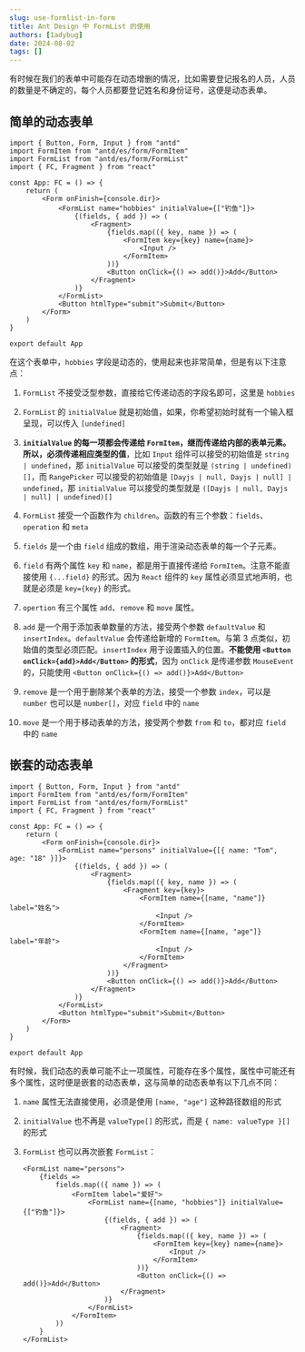 ```yaml
---
slug: use-formlist-in-form
title: Ant Design 中 FormList 的使用
authors: [1adybug]
date: 2024-08-02
tags: []
---
```


有时候在我们的表单中可能存在动态增删的情况，比如需要登记报名的人员，人员的数量是不确定的，每个人员都要登记姓名和身份证号，这便是动态表单。

## 简单的动态表单

```tsx
import { Button, Form, Input } from "antd"
import FormItem from "antd/es/form/FormItem"
import FormList from "antd/es/form/FormList"
import { FC, Fragment } from "react"

const App: FC = () => {
    return (
        <Form onFinish={console.dir}>
            <FormList name="hobbies" initialValue={["钓鱼"]}>
                {(fields, { add }) => (
                    <Fragment>
                        {fields.map(({ key, name }) => (
                            <FormItem key={key} name={name}>
                                <Input />
                            </FormItem>
                        ))}
                        <Button onClick={() => add()}>Add</Button>
                    </Fragment>
                )}
            </FormList>
            <Button htmlType="submit">Submit</Button>
        </Form>
    )
}

export default App
```

在这个表单中，`hobbies` 字段是动态的，使用起来也非常简单，但是有以下注意点：

1. `FormList` 不接受泛型参数，直接给它传递动态的字段名即可，这里是 `hobbies`

2. `FormList` 的 `initialValue` 就是初始值，如果，你希望初始时就有一个输入框呈现，可以传入 `[undefined]`

3. **`initialValue` 的每一项都会传递给 `FormItem`，继而传递给内部的表单元素。所以，必须传递相应类型的值**，比如 `Input` 组件可以接受的初始值是 `string | undefined`，那 `initialValue` 可以接受的类型就是 `(string | undefined)[]`，而 `RangePicker` 可以接受的初始值是 `[Dayjs | null, Dayjs | null] | undefined`，那 `initialValue` 可以接受的类型就是 `([Dayjs | null, Dayjs | null] | undefined)[]`

4. `FormList` 接受一个函数作为 `children`。函数的有三个参数：`fields`、`operation` 和 `meta`

5. `fields` 是一个由 `field` 组成的数组，用于渲染动态表单的每一个子元素。

6. `field` 有两个属性 `key` 和 `name`，都是用于直接传递给 `FormItem`。注意不能直接使用 `{...field}` 的形式。因为 `React` 组件的 `key` 属性必须显式地声明，也就是必须是 `key={key}` 的形式。

7. `opertion` 有三个属性 `add`、`remove` 和 `move` 属性。

8. `add` 是一个用于添加表单数量的方法，接受两个参数 `defaultValue` 和 `insertIndex`。`defaultValue` 会传递给新增的 `FormItem`。与第 3 点类似，初始值的类型必须匹配。`insertIndex` 用于设置插入的位置。**不能使用 `<Button onClick={add}>Add</Button>` 的形式**，因为 `onClick` 是传递参数 `MouseEvent` 的，只能使用 `<Button onClick={() => add()}>Add</Button>`

9. `remove` 是一个用于删除某个表单的方法，接受一个参数 `index`，可以是 `number` 也可以是 `number[]`，对应 `field` 中的 `name`

10. `move` 是一个用于移动表单的方法，接受两个参数 `from` 和 `to`，都对应 `field` 中的 `name`

## 嵌套的动态表单

```tsx
import { Button, Form, Input } from "antd"
import FormItem from "antd/es/form/FormItem"
import FormList from "antd/es/form/FormList"
import { FC, Fragment } from "react"

const App: FC = () => {
    return (
        <Form onFinish={console.dir}>
            <FormList name="persons" initialValue={[{ name: "Tom", age: "18" }]}>
                {(fields, { add }) => (
                    <Fragment>
                        {fields.map(({ key, name }) => (
                            <Fragment key={key}>
                                <FormItem name={[name, "name"]} label="姓名">
                                    <Input />
                                </FormItem>
                                <FormItem name={[name, "age"]} label="年龄">
                                    <Input />
                                </FormItem>
                            </Fragment>
                        ))}
                        <Button onClick={() => add()}>Add</Button>
                    </Fragment>
                )}
            </FormList>
            <Button htmlType="submit">Submit</Button>
        </Form>
    )
}

export default App
```

有时候，我们动态的表单可能不止一项属性，可能存在多个属性，属性中可能还有多个属性，这时便是嵌套的动态表单，这与简单的动态表单有以下几点不同：

1. `name` 属性无法直接使用，必须是使用 `[name, "age"]` 这种路径数组的形式

2. `initialValue` 也不再是 `valueType[]` 的形式，而是 `{ name: valueType }[]` 的形式

3. `FormList` 也可以再次嵌套 `FormList`：

    ```tsx
    <FormList name="persons">
        {fields =>
            fields.map(({ name }) => (
                <FormItem label="爱好">
                    <FormList name={[name, "hobbies"]} initialValue={["钓鱼"]}>
                        {(fields, { add }) => (
                            <Fragment>
                                {fields.map(({ key, name }) => (
                                    <FormItem key={key} name={name}>
                                        <Input />
                                    </FormItem>
                                ))}
                                <Button onClick={() => add()}>Add</Button>
                            </Fragment>
                        )}
                    </FormList>
                </FormItem>
            ))
        }
    </FormList>
    ```
